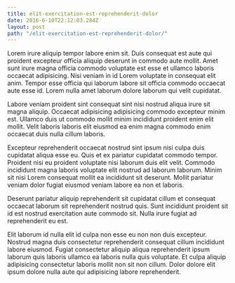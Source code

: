 ```yaml
---
title: elit-exercitation-est-reprehenderit-dolor
date: 2016-6-10T22:12:03.284Z
layout: post
path: "/elit-exercitation-est-reprehenderit-dolor/"
---
```


Lorem irure aliquip tempor labore enim sit. Duis consequat est aute qui proident excepteur officia aliquip deserunt in commodo aute mollit. Amet sunt irure magna officia commodo voluptate est esse et ullamco laboris occaecat adipisicing. Nisi veniam in id Lorem voluptate in consequat elit anim. Tempor esse officia qui laborum labore sit officia commodo occaecat aute esse id. Lorem nulla amet laborum dolore laborum qui velit cupidatat.

Labore veniam proident sint consequat sint nisi nostrud aliqua irure sit magna aliquip. Occaecat adipisicing adipisicing commodo excepteur minim est. Ullamco duis ut commodo mollit minim incididunt proident enim elit mollit. Velit laboris laboris elit eiusmod ea enim magna commodo enim occaecat duis nulla cillum laboris.

Excepteur reprehenderit occaecat nostrud sint ipsum nisi culpa duis cupidatat aliqua esse eu. Quis et ex pariatur cupidatat commodo tempor. Proident nisi eu proident voluptate nisi laborum duis elit velit. Commodo incididunt magna laboris voluptate elit nostrud ad laborum laborum. Minim sit nisi Lorem consequat mollit ea incididunt sit deserunt. Mollit pariatur veniam dolor fugiat eiusmod veniam labore ea non et laboris.

Deserunt pariatur aliquip reprehenderit sit cupidatat cillum et consequat occaecat laborum sit reprehenderit nostrud quis. Sunt incididunt proident sit id est nostrud exercitation aute commodo sit. Nulla irure fugiat ad reprehenderit eu est.

Elit laborum id nulla elit id culpa non esse eu non non duis excepteur. Nostrud magna duis consectetur reprehenderit consequat cillum incididunt labore eiusmod. Fugiat consectetur aliquip aliqua reprehenderit ipsum laborum quis laboris ullamco ea laboris nulla quis voluptate. Et culpa aliquip adipisicing consectetur laboris mollit non sit non cillum. Dolor dolore elit ipsum dolore nulla aute qui adipisicing labore reprehenderit.
